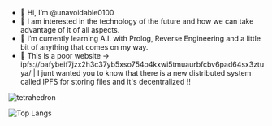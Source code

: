 - 👋 Hi, I’m @unavoidable0100
- 👀 I am interested in the technology of the future and how we can take advantage of it of all aspects.
- 🌱 I’m currently learning A.I. with Prolog, Reverse Engineering and a little bit of anything that comes on my way.
- 🔗 This is a poor website -> ipfs://bafybeif7jzx2h3c37yb5xso754o4kxwi5tmuaurbfcbv6pad64sx3ztuya/ | I junt wanted you to know that there is a new distributed system called IPFS for storing files and it's decentralized !!

![tetrahedron](https://github-readme-stats.vercel.app/api?username=unavoidable0100&show_icons=true&theme=dark)

![Top Langs](https://github-readme-stats.vercel.app/api/top-langs/?username=unavoidable0100&layout=compact&theme=dark)

<!---
unavoidable0100/unavoidable0100 is a ✨ special ✨ repository because its `README.md` (this file) appears on your GitHub profile.
You can click the Preview link to take a look at your changes.
--->
